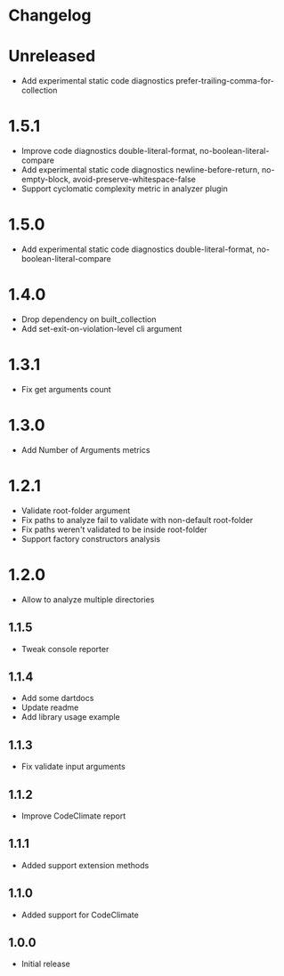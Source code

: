 # Changelog

# Unreleased
- Add experimental static code diagnostics prefer-trailing-comma-for-collection

# 1.5.1
- Improve code diagnostics double-literal-format, no-boolean-literal-compare
- Add experimental static code diagnostics newline-before-return, no-empty-block, avoid-preserve-whitespace-false
- Support cyclomatic complexity metric in analyzer plugin

# 1.5.0
- Add experimental static code diagnostics double-literal-format, no-boolean-literal-compare

# 1.4.0
- Drop dependency on built_collection
- Add set-exit-on-violation-level cli argument

# 1.3.1
- Fix get arguments count

# 1.3.0
- Add Number of Arguments metrics

# 1.2.1
- Validate root-folder argument
- Fix paths to analyze fail to validate with non-default root-folder
- Fix paths weren't validated to be inside root-folder
- Support factory constructors analysis

# 1.2.0
- Allow to analyze multiple directories

## 1.1.5
- Tweak console reporter

## 1.1.4
- Add some dartdocs
- Update readme
- Add library usage example

## 1.1.3
- Fix validate input arguments

## 1.1.2
- Improve CodeClimate report

## 1.1.1
- Added support extension methods

## 1.1.0
- Added support for CodeClimate

## 1.0.0
- Initial release
